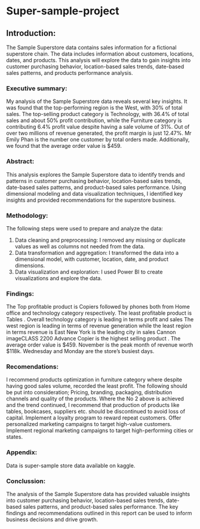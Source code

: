 # Super-sample-project

## Introduction:
The Sample Superstore data contains sales information for a fictional superstore chain. The data includes information about customers, locations, dates,
and products.  This analysis will explore the data to gain insights into customer purchasing behavior, location-based sales trends, date-based sales patterns, and products  performance analysis.

### Executive summary:

My analysis of the Sample Superstore data reveals several key insights. It was found that the top-performing region is the West, with 30% of total sales. The top-selling product category is Technology, with 36.4% of total sales and about 50% profit contribution, while the Furniture category is contributing 6.4% profit value despite having a sale volume of 31%. Out of over two millions of revenue generated, the profit margin is just 12.47%. Mr Emily Phan is the number one customer by total orders made. Additionally, we found that the average order value is $459.

### Abstract:
This analysis explores the Sample Superstore data to identify trends and patterns in customer purchasing behavior, location-based sales trends, date-based sales patterns, and product-based sales performance. Using dimensional modeling and data visualization techniques, I identified key insights and provided recommendations for the superstore business.

### Methodology:
The following steps were used to prepare and analyze the data:
1. Data cleaning and preprocessing: I removed any missing or duplicate values as well as columns not needed from the data.
2. Data transformation and aggregation: I transformed the data into a dimensional model, with customer, location, date, and product dimensions.
3. Data visualization and exploration: I used Power BI to create visualizations and explore the data.

 ### Findings:
 The Top profitable product is Copiers followed by phones both from Home office and technology category respectively.
The least profitable product is Tables .
Overall technology category is leading in terms profit and sales
The west region is leading in terms of revenue generation while the least region in terms revenue is East
New York is the leading city in sales
Cannon imageCLASS 2200 Advance Copier is the highest selling product .
The average order value is $459.
November is the peak month of revenue worth $118k.
Wednesday and Monday are the store’s busiest days. 

### Recomendations:
I recommend  products optimization in furniture category where despite having good sales volume, recorded the least profit.
The following should be put into consideration; Pricing, branding, packaging, distribution channels and quality of the products.
Where the No 2 above is achieved and the trend continued, I recommend that production of products like tables, bookcases, suppliers etc. should be discontinued to avoid loss of capital.
Implement a loyalty program to reward repeat customers.
Offer personalized marketing campaigns to target high-value customers.
Implement regional marketing campaigns to target high-performing cities or states.

### Appendix:

Data is super-sample store data available on kaggle.

### Conclussion:
The analysis of the Sample Superstore data has provided valuable insights into customer purchasing behavior, location-based sales trends, date-based sales patterns, and product-based sales performance. The key findings and recommendations outlined in this report can be used to inform business decisions and drive growth.









